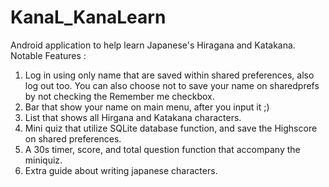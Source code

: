 # KanaL_KanaLearn
Android application to help learn Japanese's Hiragana and Katakana.
Notable Features :
1. Log in using only name that are saved within shared preferences, also log out too.  You can also choose not to save your name on sharedprefs by not checking the Remember me checkbox.
2. Bar that show your name on main menu, after you input it ;)
3. List that shows all Hirgana and Katakana characters.
4. Mini quiz that utilize SQLite database function, and save the Highscore on shared preferences.
5. A 30s timer, score, and total question function that accompany the miniquiz.
6. Extra guide about writing japanese characters.
